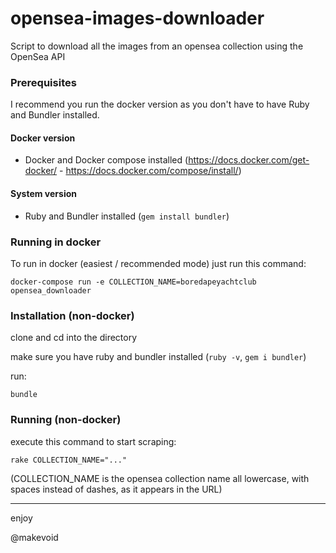 # opensea-images-downloader

Script to download all the images from an opensea collection using the OpenSea API

### Prerequisites

I recommend you run the docker version as you don't have to have Ruby and Bundler installed.

#### Docker version

- Docker and Docker compose installed (https://docs.docker.com/get-docker/ - https://docs.docker.com/compose/install/)

#### System version

- Ruby and Bundler installed (`gem install bundler`)


### Running in docker

To run in docker (easiest / recommended mode) just run this command:

    docker-compose run -e COLLECTION_NAME=boredapeyachtclub opensea_downloader


### Installation (non-docker)

clone and cd into the directory

make sure you have ruby and bundler installed (`ruby -v`, `gem i bundler`)

run:

    bundle

### Running (non-docker)

execute this command to start scraping:

    rake COLLECTION_NAME="..."


(COLLECTION_NAME is the opensea collection name all lowercase, with spaces instead of dashes, as it appears in the URL)


---

enjoy

@makevoid
